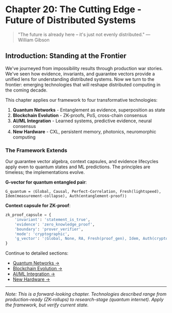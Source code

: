 # Chapter 20: The Cutting Edge - Future of Distributed Systems

> "The future is already here – it's just not evenly distributed." — William Gibson

## Introduction: Standing at the Frontier

We've journeyed from impossibility results through production war stories. We've seen how evidence, invariants, and guarantee vectors provide a unified lens for understanding distributed systems. Now we turn to the frontier: emerging technologies that will reshape distributed computing in the coming decade.

This chapter applies our framework to four transformative technologies:

1. **Quantum Networks** - Entanglement as evidence, superposition as state
2. **Blockchain Evolution** - ZK-proofs, PoS, cross-chain consensus
3. **AI/ML Integration** - Learned systems, predictive evidence, neural consensus
4. **New Hardware** - CXL, persistent memory, photonics, neuromorphic computing

### The Framework Extends

Our guarantee vector algebra, context capsules, and evidence lifecycles apply even to quantum states and ML predictions. The principles are timeless; the implementations evolve.

**G-vector for quantum entangled pair**:
```
G_quantum = ⟨Global, Causal, Perfect-Correlation, Fresh(lightspeed), Idem(measurement-collapse), Auth(entanglement-proof)⟩
```

**Context capsule for ZK-proof**:
```python
zk_proof_capsule = {
    'invariant': 'statement_is_true',
    'evidence': 'zero_knowledge_proof',
    'boundary': 'prover_verifier',
    'mode': 'cryptographic',
    'g_vector': '⟨Global, None, RA, Fresh(proof_gen), Idem, Auth(cryptographic)⟩'
}
```

Continue to detailed sections:
- [Quantum Networks →](quantum.md)
- [Blockchain Evolution →](blockchain.md)
- [AI/ML Integration →](ai-ml.md)
- [New Hardware →](hardware.md)

---

*Note: This is a forward-looking chapter. Technologies described range from production-ready (ZK-rollups) to research-stage (quantum internet). Apply the framework, but verify current state.*